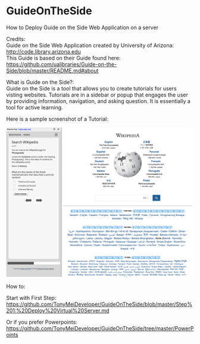 # GuideOnTheSide
How to Deploy Guide on the Side Web Application on a server

Credits:    
Guide on the Side Web Application created by University of Arizona:   
http://code.library.arizona.edu   
This Guide is based on their Guide found here:         
https://github.com/ualibraries/Guide-on-the-Side/blob/master/README.md#about

What is Guide on the Side?:          
Guide on the Side is a tool that allows you to create tutorials for users visting websites. Tutorials are in a sidebar or popup that engages the user by providing information, navigation, and asking question. It is essentially a tool for active learning.

Here is a sample screenshot of a Tutorial:

![alt tag](https://github.com/TonyMeiDeveloper/GuideOnTheSide/blob/master/GuidePictures/Demo.png)



How to:    

Start with First Step:     
https://github.com/TonyMeiDeveloper/GuideOnTheSide/blob/master/Step%201:%20Deploy%20Virtual%20Server.md

Or if you prefer Powerpoints:       
https://github.com/TonyMeiDeveloper/GuideOnTheSide/tree/master/PowerPoints
